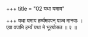 +++
title = "02 यथा यमाय"

+++
यथा यमाय हर्म्यमवपन् पञ्च मानवाः ।  
एवा वपामि हर्म्यं यथा मे भूरयोसत ॥ २ ॥
